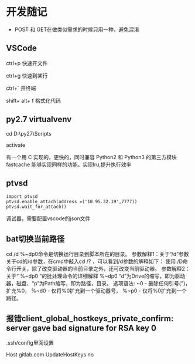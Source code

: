# 开发随记

-   POST 和 GET在做类似需求的时候只用一种，避免混淆

## VSCode

ctrl+p 快速开文件

ctrl+g 快速到某行

ctrl+` 开终端

shift+ alt+ f 格式化代码

## py2.7 virtualvenv

cd D:\py27\Scripts

activate

有一个用 C 实现的，更快的，同时兼容 Python2 和 Python3 的第三方模块 fastcache 能够实现同样的功能。实现lru,提升执行效率

## ptvsd

```
import ptvsd
ptvsd.enable_attach(address =('10.95.32.19',7777))
ptvsd.wait_for_attach()
```
调试器，需要配置vscode的json文件

## bat切换当前路径

cd /d %~dp0命令是切换运行目录到脚本所在的目录。
参数解释1：关于“/d”参数
关于cd的/d参数，在cmd中敲入cd /? ，可以看到/d参数的解释如下：
使用 /D命令行开关，除了改变驱动器的当前目录之外，还可改变当前驱动器。
参数解释2：关于“ %~dp0 ”的批处理命令的详细解释
%~dp0 “d”为Drive的缩写，即为驱动器，磁盘、“p”为Path缩写，即为路径，目录。
选项语法:
~0 - 删除任何引号(")，扩充%0，
%~d0 - 仅将%0扩充到一个驱动器号，
%~p0 - 仅将%0扩充到一个路径。

## 报错client_global_hostkeys_private_confirm: server gave bad signature for RSA key 0

.ssh/config里面设置

Host gitlab.com
UpdateHostKeys no



